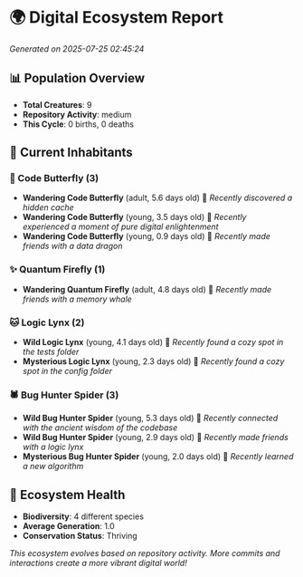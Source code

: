 # 🌍 Digital Ecosystem Report
*Generated on 2025-07-25 02:45:24*

## 📊 Population Overview
- **Total Creatures**: 9
- **Repository Activity**: medium
- **This Cycle**: 0 births, 0 deaths

## 👥 Current Inhabitants

### 🦋 Code Butterfly (3)
- **Wandering Code Butterfly** (adult, 5.6 days old) 💚
  *Recently discovered a hidden cache*
- **Wandering Code Butterfly** (young, 3.5 days old) 💚
  *Recently experienced a moment of pure digital enlightenment*
- **Wandering Code Butterfly** (young, 0.9 days old) 💚
  *Recently made friends with a data dragon*

### ✨ Quantum Firefly (1)
- **Wandering Quantum Firefly** (adult, 4.8 days old) 💛
  *Recently made friends with a memory whale*

### 🐱 Logic Lynx (2)
- **Wild Logic Lynx** (young, 4.1 days old) 💚
  *Recently found a cozy spot in the tests folder*
- **Mysterious Logic Lynx** (young, 2.3 days old) 💚
  *Recently found a cozy spot in the config folder*

### 🕷️ Bug Hunter Spider (3)
- **Wild Bug Hunter Spider** (young, 5.3 days old) 💚
  *Recently connected with the ancient wisdom of the codebase*
- **Wild Bug Hunter Spider** (young, 2.9 days old) 💚
  *Recently made friends with a logic lynx*
- **Mysterious Bug Hunter Spider** (young, 2.0 days old) 💚
  *Recently learned a new algorithm*

## 🔬 Ecosystem Health
- **Biodiversity**: 4 different species
- **Average Generation**: 1.0
- **Conservation Status**: Thriving

*This ecosystem evolves based on repository activity. More commits and interactions create a more vibrant digital world!*